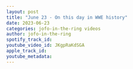```yaml
---
layout: post
title: "June 23 - On this day in WWE history"
date: 2023-06-23
categories: jofo-in-the-ring videos
author: jofo-in-the-ring
spotify_track_id: 
youtube_video_id: JKgpRaKdSGA
apple_track_id: 
youtube_metadata: 
---
```


